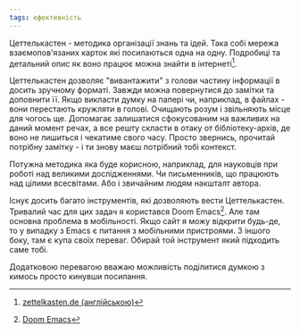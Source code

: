```yaml
---
tags: ефективність
---
```


Цеттелькастен - методика організації знань та ідей. Така собі мережа взаємопов'язаних карток які посилаються одна на одну. Подробиці та детальний опис як воно працює можна знайти в інтернеті[^1].

Цеттелькастен дозволяє "вивантажити" з голови частину інформації в досить зручному форматі. Завжди можна повернутися до замітки та доповнити її. Якщо викласти думку на папері чи, наприклад, в файлах - вони перестають кружляти в голові. Очищають розум і звільняють місце для чогось ще. Допомагає залишатися сфокусованим на важливих на даний момент речах, а все решту скласти в отаку от бібліотеку-архів, де воно не лишиться і чекатиме свого часу. Просто звернись, прочитай потрібну замітку - і ти знову маєш потрібний тобі контекст.

Потужна методика яка буде корисною, наприклад, для науковців при роботі над великими дослідженнями. Чи письменників, що працюють над цілими всесвітами. Або і звичайним людям накшталт автора.

Існує досить багато інструментів, які дозволяють вести Цеттелькастен. Тривалий час для цих задач я користався Doom Emacs[^2]. Але там основна проблема в мобільності. Якщо сайт я можу відкрити будь-де, то у випадку з Emacs є питання з мобільними пристроями. З іншого боку, там є купа своїх переваг. Обирай той інструмент який підходить саме тобі.

Додатковою перевагою вважаю можливість поділитися думкою з кимось просто кинувши посилання.

[^1]: [zettelkasten.de \(англійською\)](https://zettelkasten.de/posts/overview/)
[^2]: [Doom Emacs](https://github.com/doomemacs/doomemacs)
